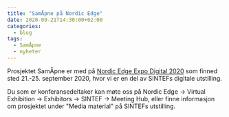 ```yaml
---
title: "SamÅpne på Nordic Edge"
date: 2020-09-21T14:30:00+02:00
categories:
  - blog
tags:
  - SamÅpne
  - nyheter
---
```


Prosjektet SamÅpne er med på [Nordic Edge Expo Digital 2020](https://nordicedge.org/expo/) som finned sted 21.-25. september 2020, hvor vi er en del av SINTEFs digitale utstilling. 

Du som er konferansedeltaker kan møte oss på Nordic Edge -> Virtual Exhibition -> Exhibitors -> SINTEF -> Meeting Hub, eller finne informasjon om prosjektet under "Media material" på SINTEFs utstilling.